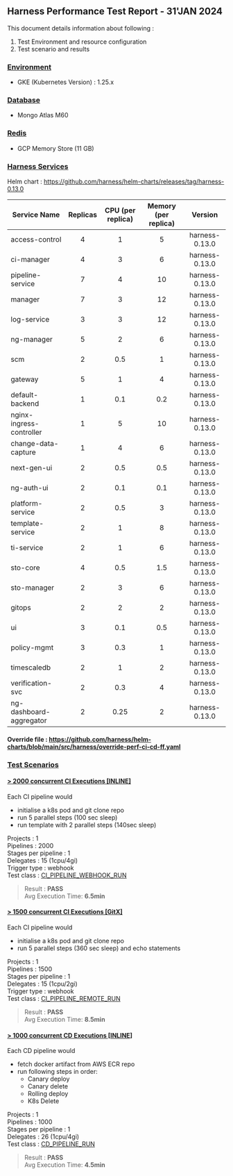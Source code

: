 
## Harness Performance Test Report - 31'JAN 2024

This document details information about following :
1. Test Environment and resource configuration
2. Test scenario and results

### [Environment](#)
- GKE (Kubernetes Version) : 1.25.x 

### [Database](#)
- Mongo Atlas M60

### [Redis](#)
- GCP Memory Store (11 GB)

### [Harness Services](#)

Helm chart : https://github.com/harness/helm-charts/releases/tag/harness-0.13.0

| Service Name             | Replicas | CPU (per replica) | Memory (per replica) |    Version     |
|--------------------------|:--------:|:-----------------:|:--------------------:|:--------------:|
| access-control           |    4     |         1         |          5           | harness-0.13.0 |
| ci-manager               |    4     |         3         |          6           | harness-0.13.0 |
| pipeline-service         |    7     |         4         |          10          | harness-0.13.0 |
| manager                  |    7     |         3         |          12          | harness-0.13.0 |
| log-service              |    3     |         3         |          12          | harness-0.13.0 |
| ng-manager               |    5     |         2         |          6           | harness-0.13.0 |
| scm                      |    2     |        0.5        |          1           | harness-0.13.0 |
| gateway                  |    5     |         1         |          4           | harness-0.13.0 |
| default-backend          |    1     |        0.1        |         0.2          | harness-0.13.0 |
| nginx-ingress-controller |    1     |         5         |          10          | harness-0.13.0 |
| change-data-capture      |    1     |         4         |          6           | harness-0.13.0 |
| next-gen-ui              |    2     |        0.5        |         0.5          | harness-0.13.0 |
| ng-auth-ui               |    2     |        0.1        |         0.1          | harness-0.13.0 |
| platform-service         |    2     |        0.5        |          3           | harness-0.13.0 |
| template-service         |    2     |         1         |          8           | harness-0.13.0 |
| ti-service               |    2     |         1         |          6           | harness-0.13.0 |
| sto-core                 |    4     |        0.5        |         1.5          | harness-0.13.0 |
| sto-manager              |    2     |         3         |          6           | harness-0.13.0 |
| gitops                   |    2     |         2         |          2           | harness-0.13.0 |
| ui                       |    3     |        0.1        |         0.5          | harness-0.13.0 |
| policy-mgmt              |    3     |        0.3        |          1           | harness-0.13.0 |
| timescaledb              |    2     |         1         |          2           | harness-0.13.0 |
| verification-svc         |    2     |        0.3        |          4           | harness-0.13.0 |
| ng-dashboard-aggregator  |    2     |       0.25        |          2           | harness-0.13.0 |

#### Override file : https://github.com/harness/helm-charts/blob/main/src/harness/override-perf-ci-cd-ff.yaml

### [Test Scenarios](#)
  
#### [ >  2000 concurrent CI Executions [INLINE]](#)
Each CI pipeline would 
- initialise a k8s pod and git clone repo  
- run 5 parallel steps (100 sec sleep)
- run template with 2 parallel steps (140sec sleep)

Projects : 1  
Pipelines : 2000  
Stages per pipeline : 1  
Delegates : 15 (1cpu/4gi)  
Trigger type : webhook  
Test class : [CI_PIPELINE_WEBHOOK_RUN](../locust_tasks/ci_pipeline_webhook_run.py)

> Result : **PASS**  
Avg Execution Time: **6.5min**
  
#### [ >  1500 concurrent CI Executions [GitX]](#)
Each CI pipeline would 
- initialise a k8s pod and git clone repo
- run 5 parallel steps (360 sec sleep) and echo statements

Projects : 1  
Pipelines : 1500  
Stages per pipeline : 1  
Delegates : 15 (1cpu/2gi)  
Trigger type : webhook  
Test class : [CI_PIPELINE_REMOTE_RUN](../locust_tasks/ci_pipeline_remote_run.py)

> Result : **PASS**  
Avg Execution Time: **8.5min**
  
#### [ >  1000 concurrent CD Executions [INLINE]](#)
Each CD pipeline would 
- fetch docker artifact from AWS ECR repo
- run following steps in order:
   - Canary deploy
   - Canary delete
   - Rolling deploy
   - K8s Delete

Projects : 1  
Pipelines : 1000  
Stages per pipeline : 1   
Delegates : 26 (1cpu/4gi)  
Test class : [CD_PIPELINE_RUN](../locust_tasks/cd_pipeline_run.py)

> Result : **PASS**  
Avg Execution Time: **4.5min**

